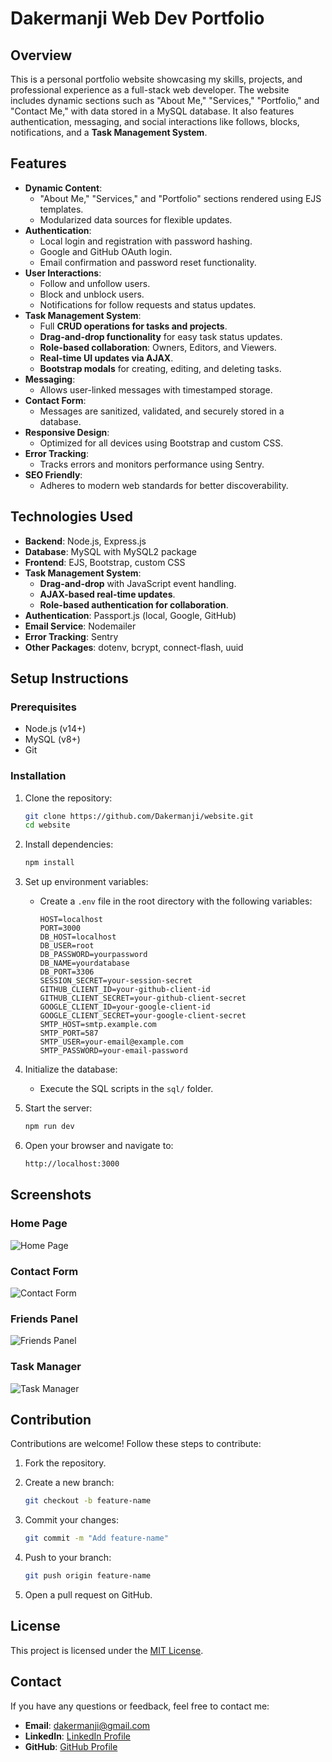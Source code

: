 # Dakermanji Web Dev Portfolio

## Overview

This is a personal portfolio website showcasing my skills, projects, and professional experience as a full-stack web developer. The website includes dynamic sections such as "About Me," "Services," "Portfolio," and "Contact Me," with data stored in a MySQL database. It also features authentication, messaging, and social interactions like follows, blocks, notifications, and a **Task Management System**.

## Features

- **Dynamic Content**:
  - "About Me," "Services," and "Portfolio" sections rendered using EJS templates.
  - Modularized data sources for flexible updates.
- **Authentication**:
  - Local login and registration with password hashing.
  - Google and GitHub OAuth login.
  - Email confirmation and password reset functionality.
- **User Interactions**:
  - Follow and unfollow users.
  - Block and unblock users.
  - Notifications for follow requests and status updates.
- **Task Management System**:
  - Full **CRUD operations for tasks and projects**.
  - **Drag-and-drop functionality** for easy task status updates.
  - **Role-based collaboration**: Owners, Editors, and Viewers.
  - **Real-time UI updates via AJAX**.
  - **Bootstrap modals** for creating, editing, and deleting tasks.
- **Messaging**:
  - Allows user-linked messages with timestamped storage.
- **Contact Form**:
  - Messages are sanitized, validated, and securely stored in a database.
- **Responsive Design**:
  - Optimized for all devices using Bootstrap and custom CSS.
- **Error Tracking**:
  - Tracks errors and monitors performance using Sentry.
- **SEO Friendly**:
  - Adheres to modern web standards for better discoverability.

## Technologies Used

- **Backend**: Node.js, Express.js
- **Database**: MySQL with MySQL2 package
- **Frontend**: EJS, Bootstrap, custom CSS
- **Task Management System**:
  - **Drag-and-drop** with JavaScript event handling.
  - **AJAX-based real-time updates**.
  - **Role-based authentication for collaboration**.
- **Authentication**: Passport.js (local, Google, GitHub)
- **Email Service**: Nodemailer
- **Error Tracking**: Sentry
- **Other Packages**: dotenv, bcrypt, connect-flash, uuid

## Setup Instructions

### Prerequisites

- Node.js (v14+)
- MySQL (v8+)
- Git

### Installation

1. Clone the repository:

   ```bash
   git clone https://github.com/Dakermanji/website.git
   cd website
   ```

2. Install dependencies:

   ```bash
   npm install
   ```

3. Set up environment variables:
   - Create a `.env` file in the root directory with the following variables:

     ```env
     HOST=localhost
     PORT=3000
     DB_HOST=localhost
     DB_USER=root
     DB_PASSWORD=yourpassword
     DB_NAME=yourdatabase
     DB_PORT=3306
     SESSION_SECRET=your-session-secret
     GITHUB_CLIENT_ID=your-github-client-id
     GITHUB_CLIENT_SECRET=your-github-client-secret
     GOOGLE_CLIENT_ID=your-google-client-id
     GOOGLE_CLIENT_SECRET=your-google-client-secret
     SMTP_HOST=smtp.example.com
     SMTP_PORT=587
     SMTP_USER=your-email@example.com
     SMTP_PASSWORD=your-email-password
     ```

4. Initialize the database:
   - Execute the SQL scripts in the `sql/` folder.

5. Start the server:

   ```bash
   npm run dev
   ```

6. Open your browser and navigate to:

   ```bash
   http://localhost:3000
   ```

## Screenshots

### Home Page

![Home Page](./screenshots/home.png)

### Contact Form

![Contact Form](./screenshots/contact.png)

### Friends Panel

![Friends Panel](./screenshots/friends.png)

### Task Manager

![Task Manager](./screenshots/taskmanager.png)

## Contribution

Contributions are welcome! Follow these steps to contribute:

1. Fork the repository.
2. Create a new branch:

   ```bash
   git checkout -b feature-name
   ```

3. Commit your changes:

   ```bash
   git commit -m "Add feature-name"
   ```

4. Push to your branch:

   ```bash
   git push origin feature-name
   ```

5. Open a pull request on GitHub.

## License

This project is licensed under the [MIT License](LICENSE).

## Contact

If you have any questions or feedback, feel free to contact me:

- **Email**: [dakermanji@gmail.com](mailto:dakermanji@gmail.com)
- **LinkedIn**: [LinkedIn Profile](https://linkedin.com/in/dakermanji)
- **GitHub**: [GitHub Profile](https://github.com/Dakermanji)
